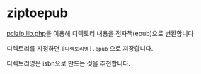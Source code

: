# ziptoepub

[pclzip.lib.php](http://www.phpconcept.net/pclzip/)을 이용해 디렉토리 내용을 전자책(epub)으로 변환합니다

디렉토리를 지정하면 `[디렉토리명].epub` 으로 저장합니다. 

디렉토리명은 isbn으로 만드는 것을 추천합니다.
